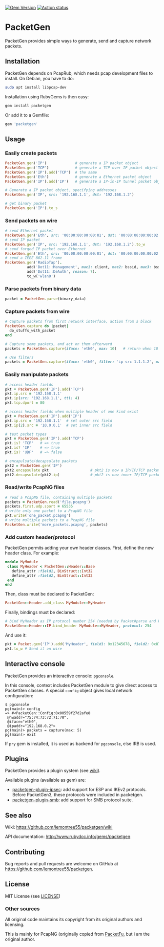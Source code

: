 
[![Gem Version](https://badge.fury.io/rb/packetgen.svg)](https://badge.fury.io/rb/packetgen)
[![Action status](https://github.com/lemontree55/packetgen/workflows/ci/badge.svg?branch=master)](https://github.com/lemontree55/packetgen/actions?query=workflow%3Aci)

# PacketGen

PacketGen provides simple ways to generate, send and capture network packets.

## Installation

PacketGen depends on PcapRub, which needs pcap development files to install. On Debian, you have to do:

```bash
sudo apt install libpcap-dev
```

Installation using RubyGems is then easy:

```bash
gem install packetgen
```

Or add it to a Gemfile:

```ruby
gem 'packetgen'
```

## Usage

### Easily create packets

```ruby
PacketGen.gen('IP')             # generate a IP packet object
PacketGen.gen('TCP')            # generate a TCP over IP packet object
PacketGen.gen('IP').add('TCP')  # the same
PacketGen.gen('Eth')            # generate a Ethernet packet object
PacketGen.gen('IP').add('IP')   # generate a IP-in-IP tunnel packet object

# Generate a IP packet object, specifying addresses
PacketGen.gen('IP', src: '192.168.1.1', dst: '192.168.1.2')

# get binary packet
PacketGen.gen('IP').to_s
```

### Send packets on wire

```ruby
# send Ethernet packet
PacketGen.gen('Eth', src: '00:00:00:00:00:01', dst: '00:00:00:00:00:02').to_w
# send IP packet
PacketGen.gen('IP', src: '192.168.1.1', dst: '192.168.1.2').to_w
# send forged IP packet over Ethernet
PacketGen.gen('Eth', src: '00:00:00:00:00:01', dst: '00:00:00:00:00:02').add('IP').to_w('eth1')
# send a IEEE 802.11 frame
PacketGen.gen('RadioTap').
          add('Dot11::Management', mac1: client, mac2: bssid, mac3: bssid).
          add('Dot11::DeAuth', reason: 7).
          to_w('wlan0')
```

### Parse packets from binary data

```ruby
packet = PacketGen.parse(binary_data)
```

### Capture packets from wire

```ruby
# Capture packets from first network interface, action from a block
PacketGen.capture do |packet|
  do_stuffs_with_packet
end

# Capture some packets, and act on them afterward
packets = PacketGen.capture(iface: 'eth0', max: 10)   # return when 10 packets were captured

# Use filters
packets = PacketGen.capture(iface: 'eth0', filter: 'ip src 1.1.1.2', max: 1)
```

### Easily manipulate packets

```ruby
# access header fields
pkt = PacketGen.gen('IP').add('TCP')
pkt.ip.src = '192.168.1.1'
pkt.ip(src: '192.168.1.1', ttl: 4)
pkt.tcp.dport = 80

# access header fields when multiple header of one kind exist
pkt = PacketGen.gen('IP').add('IP')
pkt.ip.src = '192.168.1.1'  # set outer src field
pkt.ip(2).src = '10.0.0.1'  # set inner src field

# test packet types
pkt = PacketGen.gen('IP').add('TCP')
pkt.is? 'TCP'   # => true
pkt.is? 'IP'    # => true
pkt.is? 'UDP'   # => false

# encapulsate/decapsulate packets
pkt2 = PacketGen.gen('IP')
pkt2.encapsulate pkt                   # pkt2 is now a IP/IP/TCP packet
pkt2.decapsulate(pkt2.ip)              # pkt2 is now inner IP/TCP packet
```

### Read/write PcapNG files

```ruby
# read a PcapNG file, containing multiple packets
packets = PacketGen.read('file.pcapng')
packets.first.udp.sport = 65535
# write only one packet to a PcapNG file
pkt.write('one_packet.pcapng')
# write multiple packets to a PcapNG file
PacketGen.write('more_packets.pcapng', packets)
```

### Add custom header/protocol

PacketGen permits adding your own header classes.
First, define the new header class. For example:

```ruby
module MyModule
 class MyHeader < PacketGen::Header::Base
   define_attr :field1, BinStruct::Int32
   define_attr :field2, BinStruct::Int32
 end
end
```

Then, class must be declared to PacketGen:

```ruby
PacketGen::Header.add_class MyModule::MyHeader
```

Finally, bindings must be declared:

```ruby
# bind MyHeader as IP protocol number 254 (needed by Packet#parse and Packet#add)
PacketGen::Header::IP.bind_header MyModule::MyHeader, protocol: 254
```

And use it:

```ruby
pkt = Packet.gen('IP').add('MyHeader', field1: 0x12345678, field2: 0x87654321)
pkt.to_w # Send it on wire
```

## Interactive console

PacketGen provides an interactive console: `pgconsole`.

In this console, context includes PacketGen module to give direct access to PacketGen
classes. A special `config` object gives local network configuration:

```text
$ pgconsole
pg(main)> config
=> #<PacketGen::Config:0x00559f27d2afe8
 @hwaddr="75:74:73:72:71:70",
 @iface="eth0",
 @ipaddr="192.168.0.2">
pg(main)> packets = capture(max: 5)
pg(main)> exit
```

If `pry` gem is installed, it is used as backend for `pgconsole`, else IRB is used.

## Plugins

PacketGen provides a plugin system (see [wiki](https://github.com/lemontree55/packetgen/wiki/Create-Custom-Protocol)).

Available plugins (available as gem) are:

* [packetgen-plugin-ipsec](https://github.com/lemontree55/packetgen-plugin-ipsec): add support for ESP and IKEv2 protocols. Before PacketGen3, these protocols were included in packetgen.
* [packetgen-plugin-smb](https://github.com/lemontree55/packetgen-plugin-smb): add support for SMB protocol suite.

## See also

Wiki: <https://github.com/lemontree55/packetgen/wiki>

API documentation: <http://www.rubydoc.info/gems/packetgen>

## Contributing

Bug reports and pull requests are welcome on GitHub at <https://github.com/lemontree55/packetgen>.

## License

MIT License (see [LICENSE](https://github.com/lemontree55/packetgen/blob/master/LICENSE))

### Other sources

All original code maintains its copyright from its original authors and licensing.

This is mainly for PcapNG (originally copied from [PacketFu](https://github.com/packetfu/packetfu),
but i am the original author.
